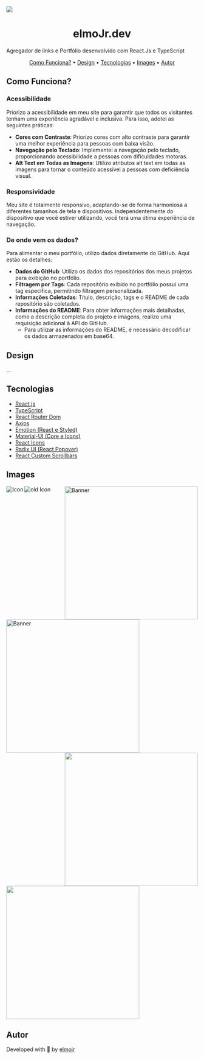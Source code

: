 <img src="https://i.ibb.co/8NCrkQw/header.jpg">

<h1 align="center"> elmoJr.dev </h1>

<p>
  Agregador de links e Portfólio desenvolvido com React.Js e TypeScript
</p>

<p align="center">
   <a href="#funcionalidades">Como Funciona?</a> •
   <a href="#design">Design</a> •
   <a href="#tecnologias">Tecnologias</a> •
   <a href="#images">Images</a> •
   <a href="#autor">Autor</a> 
</p>

<h2 id="funcionalidades" >Como Funciona?</h2>

### **Acessibilidade**

Priorizo a acessibilidade em meu site para garantir que todos os visitantes tenham uma experiência agradável e inclusiva. Para isso, adotei as seguintes práticas:
- **Cores com Contraste**: Priorizo cores com alto contraste para garantir uma melhor experiência para pessoas com baixa visão.
- **Navegação pelo Teclado**: Implementei a navegação pelo teclado, proporcionando acessibilidade a pessoas com dificuldades motoras.
- **Alt Text em Todas as Imagens**: Utilizo atributos alt text em todas as imagens para tornar o conteúdo acessível a pessoas com deficiência visual.

### **Responsividade**

Meu site é totalmente responsivo, adaptando-se de forma harmoniosa a diferentes tamanhos de tela e dispositivos. Independentemente do dispositivo que você estiver utilizando, você terá uma ótima experiência de navegação.

### **De onde vem os dados?**

Para alimentar o meu portfólio, utilizo dados diretamente do GitHub. Aqui estão os detalhes:
- **Dados do GitHub**: Utilizo os dados dos repositórios dos meus projetos para exibição no portfólio.
- **Filtragem por Tags**: Cada repositório exibido no portfólio possui uma tag específica, permitindo filtragem personalizada.
- **Informações Coletadas**: Título, descrição, tags e o README de cada repositório são coletados.
- **Informações do README**: Para obter informações mais detalhadas, como a descrição completa do projeto e imagens, realizo uma requisição adicional à API do GitHub.
    - Para utilizar as   informações do README, é necessário decodificar os dados armazenados em base64.

<h2 id="design" >Design</h2>
  ...

<h2 id="tecnologias" >Tecnologias</h2>

  - [React.js](https://pt-br.reactjs.org/)
  - [TypeScript](https://www.typescriptlang.org/)
  - [React Router Dom](https://reactrouter.com/en/main)
  - [Axios](https://axios-http.com/ptbr/docs/intro)
  - [Emotion (React e Styled)](https://emotion.sh/docs/introduction)
  - [Material-UI (Core e Icons)](https://mui.com/material-ui/)
  - [React Icons](https://react-icons.github.io/react-icons/)
  - [Radix UI (React Popover)](https://www.radix-ui.com/)
  - [React Custom Scrollbars](https://github.com/malte-wessel/react-custom-scrollbars)
    
<h2 id="images" >Images</h2>

  <img id="icon" align="left" alt="Icon" src="https://i.ibb.co/vwK5vMP/JR-logo.jpg">
  <img id="icon" alt=" old Icon" src="https://i.ibb.co/Jm01Kgw/old-logo.jpg">

  <img height="350" align="right" id="banner" alt="Banner" src="https://i.ibb.co/vs7MWSy/print-pagelinks-mobile.jpg" >
  <img height="350" id="" alt="Banner" src="https://i.ibb.co/sQbkBGh/print-pagelinks-web.png">
  
  <img height="350" align="right" src="https://i.ibb.co/4NdH0F2/print-portfolio-mobile.jpg"/>
  <img height="350" src="https://i.ibb.co/nR52vDv/print-portfolio-web.png"/>

<h2 id="autor" >Autor</h2>

Developed with 💛 by [elmojr](https://elmojr.tech)
